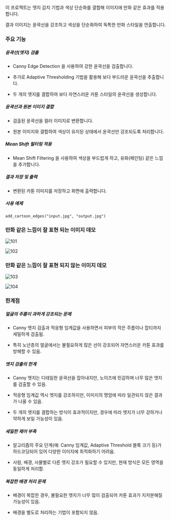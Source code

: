 이 프로젝트는 엣지 감지 기법과 색상 단순화를 결합해 이미지에 만화 같은 효과를 적용합니다. 

결과 이미지는 윤곽선을 강조하고 색상을 단순화하여 독특한 만화 스타일을 연출합니다.


### 주요 기능

##### 윤곽선(엣지) 검출
- Canny Edge Detection 을 사용하여 강한 윤곽선을 검출합니다.
  
- 추가로 Adaptive Thresholding 기법을 활용해 보다 부드러운 윤곽선을 추출합니다.

- 두 개의 엣지를 결합하여 보다 자연스러운 카툰 스타일의 윤곽선을 생성합니다.

##### 윤곽선과 원본 이미지 결합
- 검출된 윤곽선을 컬러 이미지로 변환합니다.

- 원본 이미지와 결합하여 색상이 유지된 상태에서 윤곽선만 강조되도록 처리합니다.

##### Mean Shift 필터링 적용
- Mean Shift Filtering 을 사용하여 색상을 부드럽게 하고, 유화(페인팅) 같은 느낌을 추가합니다.

##### 결과 저장 및 출력
- 변환된 카툰 이미지를 저장하고 화면에 출력합니다.


##### 사용 예제
```
add_cartoon_edges("input.jpg", "output.jpg")
```

### 만화 같은 느낌이 잘 표현 되는 이미지 데모

![101](https://github.com/user-attachments/assets/3a374473-0edc-4fe0-a571-477ebf9f70fd)

![102](https://github.com/user-attachments/assets/a99a9428-8d05-4c7d-a35b-918bb2145c19)


### 만화 같은 느낌이 잘 표현 되지 않는 이미지 데모

![103](https://github.com/user-attachments/assets/fd0c7187-3919-454e-a02d-c4550542c004)

![104](https://github.com/user-attachments/assets/d49bc589-a813-49a0-9aea-60015aca6d6a)

### 한계점

##### 얼굴의 주름이 과하게 강조되는 문제

- Canny 엣지 검출과 적응형 임계값을 사용하면서 피부의 작은 주름이나 잡티까지 세밀하게 검출됨.

- 특히 노년층의 얼굴에서는 불필요하게 많은 선이 강조되어 자연스러운 카툰 효과를 방해할 수 있음.

##### 엣지 검출의 한계

- Canny 엣지는 디테일한 윤곽선을 잡아내지만, 노이즈에 민감하며 너무 많은 엣지를 검출할 수 있음.

- 적응형 임계값 역시 엣지를 강조하지만, 이미지의 명암에 따라 일관되지 않은 결과가 나올 수 있음.

- 두 개의 엣지를 결합하는 방식이 효과적이지만, 경우에 따라 엣지가 너무 강하거나 약하게 보일 가능성이 있음.

##### 세밀한 제어 부족

- 알고리즘의 주요 단계(예: Canny 임계값, Adaptive Threshold 블록 크기 등)가 하드코딩되어 있어 다양한 이미지에 최적화하기 어려움.

- 사람, 배경, 사물별로 다른 엣지 강조가 필요할 수 있지만, 현재 방식은 모든 영역을 동일하게 처리함.

##### 복잡한 배경 처리 문제

- 배경이 복잡한 경우, 불필요한 엣지가 너무 많이 검출되어 카툰 효과가 지저분해질 가능성이 있음.

- 배경을 별도로 처리하는 기법이 포함되지 않음.

